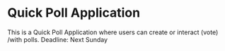 # Quick Poll Application
This is a Quick Poll Application where users can create or interact (vote) /with polls. 
Deadline: Next Sunday
